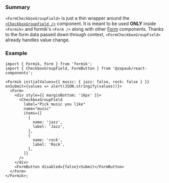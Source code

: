 ### Summary

`<FormCheckboxGroupField>` is just a thin wrapper around the [`<CheckboxGroupField />`](#/Components/Molecules/CheckboxGroupField) component.
It is meant to be used **ONLY** inside `<Formik>` and formik's `<Form />` along with other [Form](#/Organisms/Form) components.
Thanks to the form data passed down through context, `<FormCheckboxGroupField>` already handles value change.

### Example

```tsx
import { Formik, Form } from 'formik';
import { CheckboxGroupField, FormButton } from '@zopauk/react-components';

<Formik initialValues={{ music: { jazz: false, rock: false } }} onSubmit={values => alert(JSON.stringify(values))}>
  <Form>
    <div style={{ marginBottom: '16px' }}>
      <CheckboxGroupField
        label="Pick music you like"
        name="music"
        items={[
          {
            name: 'jazz',
            label: 'Jazz',
          },
          {
            name: 'rock',
            label: 'Rock',
          },
        ]}
      />
    </div>
    <FormButton disabled={false}>Submit</FormButton>
  </Form>
</Formik>;
```
